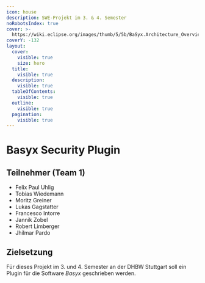 ```yaml
---
icon: house
description: SWE-Projekt im 3. & 4. Semester
noRobotsIndex: true
cover: >-
  https://wiki.eclipse.org/images/thumb/5/5b/BaSyx.Architecture_Overview.png/2048px-BaSyx.Architecture_Overview.png
coverY: -132
layout:
  cover:
    visible: true
    size: hero
  title:
    visible: true
  description:
    visible: true
  tableOfContents:
    visible: true
  outline:
    visible: true
  pagination:
    visible: true
---
```


# Basyx Security Plugin

## Teilnehmer (Team 1)

* Felix Paul Uhlig
* Tobias Wiedemann
* Moritz Greiner
* Lukas Gagstatter
* Francesco Intorre
* Jannik Zobel
* Robert Limberger
* Jhilmar Pardo

## Zielsetzung

Für dieses Projekt im 3. und 4. Semester an der DHBW Stuttgart soll ein Plugin für die Software _Basyx_ geschrieben werden.
